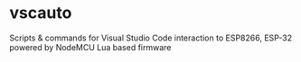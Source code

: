 # vscauto
Scripts &amp; commands  for Visual Studio Code interaction to ESP8266, ESP-32 powered by NodeMCU Lua based firmware
